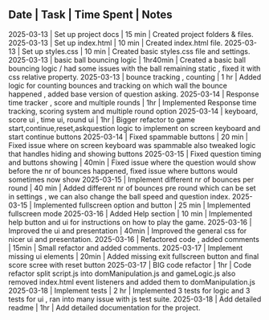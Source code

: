 ﻿Date       | Task                           | Time Spent | Notes
---------------------------------------------------------------
2025-03-13 | Set up project docs      | 15 min     | Created project folders & files.
2025-03-13 | Set up index.html        | 10 min     | Created index.html file.
2025-03-13 | Set up styles.css        | 10 min     | Created basic styles.css file and settings.
2025-03-13 | basic ball bouncing logic | 1hr40min |  Created a basic ball bouncing logic / had some issues with the ball remaining static , fixed it with css relative property.
2025-03-13 | bounce tracking , counting | 1 hr | Added logic for counting bounces and tracking on which wall the bounce happened , added base version of question asking.
2025-03-14 | Response time tracker , score and multiple rounds | 1hr | Implemented Response time tracking, scoring system and multiple round option
2025-03-14 | keyboard, score ui , time ui, round ui | 1hr | Bigger refactor to game start,continue,reset,askquestion logic to implement on screen keyboard and start continue buttons
2025-03-14 | Fixed spammable buttons | 20 min | Fixed issue where on screen keyboard was spammable also tweaked logic that handles hiding and showing buttons
2025-03-15 | Fixed question timing and buttons showing | 40min | Fixed issue where the question would show before the nr of bounces happened, fixed issue where buttons would sometimes now show
2025-03-15 | Implement different nr of bounces per round | 40 min | Added different nr of bounces pre round which can be set in settings , we can also change the ball speed and question index.
2025-03-15 | Implemented fullscreen option and button | 25 min | Implemented fullscreen mode
2025-03-16 | Added Help section | 10 min | Implemented help button and ui for instructions on how to play the game.
2025-03-16 | Improved the ui and presentation | 40min | Improved the general css for nicer ui and presentation.
2025-03-16 | Refactored code , added comments | 15min | Small refactor and added comments.
2025-03-17 | Implement missing ui elements | 20min | Added missing exit fullscreen button and final score scree with reset button
2025-03-17 | BIG code refactor | 1hr | Code refactor split script.js into domManipulation.js and gameLogic.js also removed index.html event listeners and added them to domManipulation.js
2025-03-18 | Implement tests | 2 hr  | Implemented 3 tests for logic and 3 tests for ui , ran into many issue with js test suite.
2025-03-18 | Add detailed readme | 1hr | Add detailed documentation for the project.